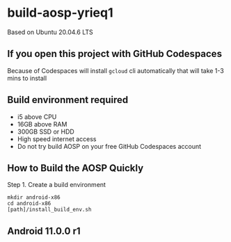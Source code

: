# build-aosp-yrieq1

Based on Ubuntu 20.04.6 LTS

## If you open this project with GitHub Codespaces

Because of Codespaces will install `gcloud` cli automatically that will take 1-3 mins to install

## Build environment required 

- i5 above CPU
- 16GB above RAM
- 300GB SSD or HDD
- High speed internet access
- Do not try build AOSP on your free GitHub Codespaces account

## How to Build the AOSP Quickly

Step 1. Create a build environment
```
mkdir android-x86
cd android-x86
[path]/install_build_env.sh 
```

## Android 11.0.0 r1
